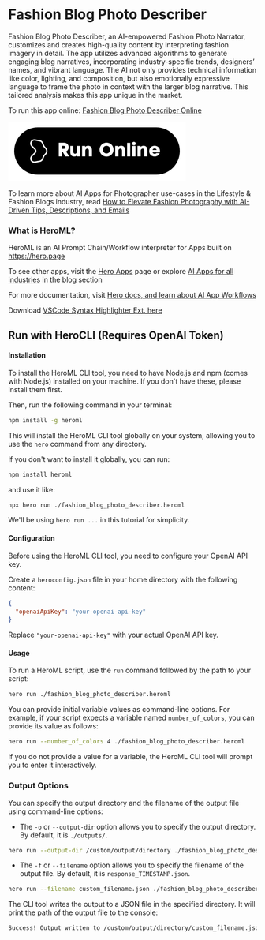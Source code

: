 # Fashion Blog Photo Describer

Fashion Blog Photo Describer, an AI-empowered Fashion Photo Narrator, customizes and creates high-quality content by interpreting fashion imagery in detail. The app utilizes advanced algorithms to generate engaging blog narratives, incorporating industry-specific trends, designers’ names, and vibrant language. The AI not only provides technical information like color, lighting, and composition, but also emotionally expressive language to frame the photo in context with the larger blog narrative. This tailored analysis makes this app unique in the market.

To run this app online: [Fashion Blog Photo Describer Online](https://hero.page/app/fashion-blog-photo-describer-ai-powered-fashion-photo-narrator/2yUyRHBiT2ThyAfSd8zc)

[![Run Fashion Blog Photo Describer Online](/assets/run.svg)](https://hero.page/app/fashion-blog-photo-describer-ai-powered-fashion-photo-narrator/2yUyRHBiT2ThyAfSd8zc)

To learn more about AI Apps for Photographer use-cases in the Lifestyle & Fashion Blogs industry, read [How to Elevate Fashion Photography with AI-Driven Tips, Descriptions, and Emails](https://hero.page/blog/ai/lifestyle-and-fashion-blogs/how-to-elevate-fashion-photography-with-ai-driven-tips-descriptions-and-emails/171019)

### What is HeroML?
HeroML is an AI Prompt Chain/Workflow interpreter for Apps built on https://hero.page 

To see other apps, visit the [Hero Apps](https://hero.page/apps) page or explore [AI Apps for all industries](https://hero.page/blog) in the blog section

For more documentation, visit [Hero docs, and learn about AI App Workflows](https://hero.page/tutorials/introduction-to-heroml)

Download [VSCode Syntax Highlighter Ext. here](https://marketplace.visualstudio.com/items?itemName=hero-page.heroml)

## Run with HeroCLI (Requires OpenAI Token)

#### Installation

To install the HeroML CLI tool, you need to have Node.js and npm (comes with Node.js) installed on your machine. If you don't have these, please install them first. 

Then, run the following command in your terminal:

```bash
npm install -g heroml
```

This will install the HeroML CLI tool globally on your system, allowing you to use the `hero` command from any directory.

If you don't want to install it globally, you can run:

```bash
npm install heroml
```

and use it like:

```bash
npx hero run ./fashion_blog_photo_describer.heroml
```

We'll be using `hero run ...` in this tutorial for simplicity.

#### Configuration

Before using the HeroML CLI tool, you need to configure your OpenAI API key. 

Create a `heroconfig.json` file in your home directory with the following content:

```json
{
  "openaiApiKey": "your-openai-api-key"
}
```

Replace `"your-openai-api-key"` with your actual OpenAI API key.

#### Usage

To run a HeroML script, use the `run` command followed by the path to your script:

```bash
hero run ./fashion_blog_photo_describer.heroml
```

You can provide initial variable values as command-line options. For example, if your script expects a variable named `number_of_colors`, you can provide its value as follows:

```bash
hero run --number_of_colors 4 ./fashion_blog_photo_describer.heroml
```

If you do not provide a value for a variable, the HeroML CLI tool will prompt you to enter it interactively.

### Output Options

You can specify the output directory and the filename of the output file using command-line options:

- The `-o` or `--output-dir` option allows you to specify the output directory. By default, it is `./outputs/`.

```bash
hero run --output-dir /custom/output/directory ./fashion_blog_photo_describer.heroml
```

- The `-f` or `--filename` option allows you to specify the filename of the output file. By default, it is `response_TIMESTAMP.json`.

```bash
hero run --filename custom_filename.json ./fashion_blog_photo_describer.heroml
```

The CLI tool writes the output to a JSON file in the specified directory. It will print the path of the output file to the console:

```bash
Success! Output written to /custom/output/directory/custom_filename.json
```

